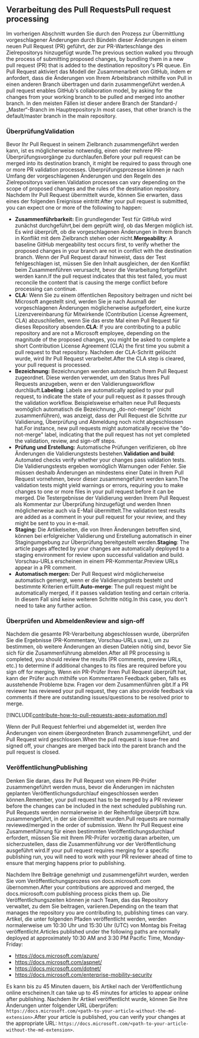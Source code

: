 ## <a name="pull-request-processing"></a><span data-ttu-id="a2c45-101">Verarbeitung des Pull Requests</span><span class="sxs-lookup"><span data-stu-id="a2c45-101">Pull request processing</span></span>

<span data-ttu-id="a2c45-102">Im vorherigen Abschnitt wurden Sie durch den Prozess zur Übermittlung vorgeschlagener Änderungen durch Bündeln dieser Änderungen in einem neuen Pull Request (PR) geführt, der zur PR-Warteschlange des Zielrepositorys hinzugefügt wurde.</span><span class="sxs-lookup"><span data-stu-id="a2c45-102">The previous section walked you through the process of submitting proposed changes, by bundling them in a new pull request (PR) that is added to the destination repository's PR queue.</span></span> <span data-ttu-id="a2c45-103">Ein Pull Request aktiviert das Modell der Zusammenarbeit von GitHub, indem er anfordert, dass die Änderungen von Ihrem Arbeitsbranch mithilfe von Pull in einen anderen Branch übertragen und darin zusammengeführt werden.</span><span class="sxs-lookup"><span data-stu-id="a2c45-103">A pull request enables GitHub's collaboration model, by asking for the changes from your working branch to be pulled and merged into another branch.</span></span> <span data-ttu-id="a2c45-104">In den meisten Fällen ist dieser andere Branch der Standard-/„Master“-Branch im Hauptrepository.</span><span class="sxs-lookup"><span data-stu-id="a2c45-104">In most cases, that other branch is the default/master branch in the main repository.</span></span>

### <a name="validation"></a><span data-ttu-id="a2c45-105">Überprüfung</span><span class="sxs-lookup"><span data-stu-id="a2c45-105">Validation</span></span>

<span data-ttu-id="a2c45-106">Bevor Ihr Pull Request in seinem Zielbranch zusammengeführt werden kann, ist es möglicherweise notwendig, einen oder mehrere PR-Überprüfungsvorgänge zu durchlaufen.</span><span class="sxs-lookup"><span data-stu-id="a2c45-106">Before your pull request can be merged into its destination branch, it might be required to pass through one or more PR validation processes.</span></span> <span data-ttu-id="a2c45-107">Überprüfungsprozesse können je nach Umfang der vorgeschlagenen Änderungen und den Regeln des Zielrepositorys variieren.</span><span class="sxs-lookup"><span data-stu-id="a2c45-107">Validation processes can vary depending on the scope of proposed changes and the rules of the destination repository.</span></span> <span data-ttu-id="a2c45-108">Nachdem Ihr Pull Request übermittelt wurde, können Sie erwarten, dass eines der folgenden Ereignisse eintritt:</span><span class="sxs-lookup"><span data-stu-id="a2c45-108">After your pull request is submitted, you can expect one or more of the following to happen:</span></span>

- <span data-ttu-id="a2c45-109">**Zusammenführbarkeit:** Ein grundlegender Test für GitHub wird zunächst durchgeführt,bei dem geprüft wird, ob das Mergen möglich ist. Es wird überprüft, ob die vorgeschlagenen Änderungen in Ihrem Branch in Konflikt mit dem Zielbranch stehen oder nicht.</span><span class="sxs-lookup"><span data-stu-id="a2c45-109">**Mergeability**: A baseline GitHub mergeability test occurs first, to verify whether the proposed changes in your branch are not in conflict with the destination branch.</span></span> <span data-ttu-id="a2c45-110">Wenn der Pull Request darauf hinweist, dass der Test fehlgeschlagen ist, müssen Sie den Inhalt ausgleichen, der den Konflikt beim Zusammenführen verursacht, bevor die Verarbeitung fortgeführt werden kann.</span><span class="sxs-lookup"><span data-stu-id="a2c45-110">If the pull request indicates that this test failed, you must reconcile the content that is causing the merge conflict before processing can continue.</span></span>
- <span data-ttu-id="a2c45-111">**CLA:** Wenn Sie zu einem öffentlichen Repository beitragen und nicht bei Microsoft angestellt sind, werden Sie je nach Ausmaß der vorgeschlagenen Änderungen möglicherweise aufgefordert, eine kurze Lizenzvereinbarung für Mitwirkende (Contribution License Agreement, CLA) abzuschließen, wenn Sie das erste Mal einen Pull Request für dieses Repository absenden.</span><span class="sxs-lookup"><span data-stu-id="a2c45-111">**CLA**: If you are contributing to a public repository and are not a Microsoft employee, depending on the magnitude of the proposed changes, you might be asked to complete a short Contribution License Agreement (CLA) the first time you submit a pull request to that repository.</span></span> <span data-ttu-id="a2c45-112">Nachdem der CLA-Schritt gelöscht wurde, wird Ihr Pull Request verarbeitet.</span><span class="sxs-lookup"><span data-stu-id="a2c45-112">After the CLA step is cleared, your pull request is processed.</span></span>
- <span data-ttu-id="a2c45-113">**Bezeichnung:** Bezeichnungen werden automatisch Ihrem Pull Request zugeordnet. Diese werden verwendet, um den Status Ihres Pull Requests anzugeben, wenn er den Validierungsworkflow durchläuft.</span><span class="sxs-lookup"><span data-stu-id="a2c45-113">**Labeling**: Labels are automatically applied to your pull request, to indicate the state of your pull request as it passes through the validation workflow.</span></span> <span data-ttu-id="a2c45-114">Beispielsweise erhalten neue Pull Requests womöglich automatisch die Bezeichnung „do-not-merge“ (nicht zusammenführen), was anzeigt, dass der Pull Request die Schritte zur Validierung, Überprüfung und Abmeldung noch nicht abgeschlossen hat.</span><span class="sxs-lookup"><span data-stu-id="a2c45-114">For instance, new pull requests might automatically receive the "do-not-merge" label, indicating that the pull request has not yet completed the validation, review, and sign-off steps.</span></span>
- <span data-ttu-id="a2c45-115">**Prüfung und Erstellung:** Automatische Prüfungen verifizieren, ob Ihre Änderungen die Validierungstests bestehen.</span><span class="sxs-lookup"><span data-stu-id="a2c45-115">**Validation and build**: Automated checks verify whether your changes pass validation tests.</span></span> <span data-ttu-id="a2c45-116">Die Validierungstests ergeben womöglich Warnungen oder Fehler. Sie müssen deshalb Änderungen an mindestens einer Datei in Ihrem Pull Request vornehmen, bevor dieser zusammengeführt werden kann.</span><span class="sxs-lookup"><span data-stu-id="a2c45-116">The validation tests might yield warnings or errors, requiring you to make changes to one or more files in your pull request before it can be merged.</span></span> <span data-ttu-id="a2c45-117">Die Testergebnisse der Validierung werden Ihrem Pull Request als Kommentar zur Überprüfung hinzugefügt und werden Ihnen möglicherweise auch via E-Mail übermittelt.</span><span class="sxs-lookup"><span data-stu-id="a2c45-117">The validation test results are added as a comment in your pull request for your review, and they might be sent to you in e-mail.</span></span>
- <span data-ttu-id="a2c45-118">**Staging:** Die Artikelseiten, die von Ihren Änderungen betroffen sind, können bei erfolgreicher Validierung und Erstellung automatisch in einer Stagingumgebung zur Überprüfung bereitgestellt werden.</span><span class="sxs-lookup"><span data-stu-id="a2c45-118">**Staging**: The article pages affected by your changes are automatically deployed to a staging environment for review upon successful validation and build.</span></span> <span data-ttu-id="a2c45-119">Vorschau-URLs erscheinen in einem PR-Kommentar.</span><span class="sxs-lookup"><span data-stu-id="a2c45-119">Preview URLs appear in a PR comment.</span></span>
- <span data-ttu-id="a2c45-120">**Automatisch mergen:** Der Pull Request wird möglicherweise automatisch gemergt, wenn er die Validierungstests besteht und bestimmte Kriterien erfüllt.</span><span class="sxs-lookup"><span data-stu-id="a2c45-120">**Auto-merge**: The pull request might be automatically merged, if it passes validation testing and certain criteria.</span></span> <span data-ttu-id="a2c45-121">In diesem Fall sind keine weiteren Schritte nötig.</span><span class="sxs-lookup"><span data-stu-id="a2c45-121">In this case, you don't need to take any further action.</span></span>

### <a name="review-and-sign-off"></a><span data-ttu-id="a2c45-122">Überprüfen und Abmelden</span><span class="sxs-lookup"><span data-stu-id="a2c45-122">Review and sign-off</span></span>

<span data-ttu-id="a2c45-123">Nachdem die gesamte PR-Verarbeitung abgeschlossen wurde, überprüfen Sie die Ergebnisse (PR-Kommentare, Vorschau-URLs usw.), um zu bestimmen, ob weitere Änderungen an diesen Dateien nötig sind, bevor Sie sich für die Zusammenführung abmelden.</span><span class="sxs-lookup"><span data-stu-id="a2c45-123">After all PR processing is completed, you should review the results (PR comments, preview URLs, etc.) to determine if additional changes to its files are required before you sign off for merging.</span></span> <span data-ttu-id="a2c45-124">Wenn ein PR-Prüfer Ihren Pull Request überprüft hat, kann der Prüfer auch mithilfe von Kommentaren Feedback geben, falls es ausstehende Probleme bzw. Fragen vor dem Zusammenführen gibt.</span><span class="sxs-lookup"><span data-stu-id="a2c45-124">If a PR reviewer has reviewed your pull request, they can also provide feedback via comments if there are outstanding issues/questions to be resolved prior to merge.</span></span>

[!INCLUDE[contribute-how-to-pull-requests-apex-automation.md](contribute-how-to-pull-requests-apex-automation.md)]

<span data-ttu-id="a2c45-125">Wenn der Pull Request fehlerfrei und abgemeldet ist, werden Ihre Änderungen von einem übergeordneten Branch zusammengeführt, und der Pull Request wird geschlossen.</span><span class="sxs-lookup"><span data-stu-id="a2c45-125">When the pull request is issue-free and signed off, your changes are merged back into the parent branch and the pull request is closed.</span></span>

### <a name="publishing"></a><span data-ttu-id="a2c45-126">Veröffentlichung</span><span class="sxs-lookup"><span data-stu-id="a2c45-126">Publishing</span></span>

<span data-ttu-id="a2c45-127">Denken Sie daran, dass Ihr Pull Request von einem PR-Prüfer zusammengeführt werden muss, bevor die Änderungen im nächsten geplanten Veröffentlichungsdurchlauf eingeschlossen werden können.</span><span class="sxs-lookup"><span data-stu-id="a2c45-127">Remember, your pull request has to be merged by a PR reviewer before the changes can be included in the next scheduled publishing run.</span></span> <span data-ttu-id="a2c45-128">Pull Requests werden normalerweise in der Reihenfolge überprüft bzw. zusammengeführt, in der sie übermittelt wurden.</span><span class="sxs-lookup"><span data-stu-id="a2c45-128">Pull requests are normally reviewed/merged in the order of submission.</span></span> <span data-ttu-id="a2c45-129">Wenn Ihr Pull Request eine Zusammenführung für einen bestimmten Veröffentlichungsdurchlauf erfordert, müssen Sie mit Ihrem PR-Prüfer vorzeitig daran arbeiten, um sicherzustellen, dass die Zusammenführung vor der Veröffentlichung ausgeführt wird.</span><span class="sxs-lookup"><span data-stu-id="a2c45-129">If your pull request requires merging for a specific publishing run, you will need to work with your PR reviewer ahead of time to ensure that merging happens prior to publishing.</span></span>

<span data-ttu-id="a2c45-130">Nachdem Ihre Beiträge genehmigt und zusammengeführt wurden, werden Sie vom Veröffentlichungsprozess von docs.microsoft.com übernommen.</span><span class="sxs-lookup"><span data-stu-id="a2c45-130">After your contributions are approved and merged, the docs.microsoft.com publishing process picks them up.</span></span> <span data-ttu-id="a2c45-131">Die Veröffentlichungszeiten können je nach Team, das das Repository verwaltet, zu dem Sie beitragen, variieren.</span><span class="sxs-lookup"><span data-stu-id="a2c45-131">Depending on the team that manages the repository you are contributing to, publishing times can vary.</span></span> <span data-ttu-id="a2c45-132">Artikel, die unter folgenden Pfaden veröffentlicht werden, werden normalerweise um 10:30 Uhr und 15:30 Uhr (UTC) von Montag bis Freitag veröffentlicht.</span><span class="sxs-lookup"><span data-stu-id="a2c45-132">Articles published under the following paths are normally deployed at approximately 10:30 AM and 3:30 PM Pacific Time, Monday-Friday:</span></span>

- https://docs.microsoft.com/azure/
- https://docs.microsoft.com/aspnet/
- https://docs.microsoft.com/dotnet/
- https://docs.microsoft.com/enterprise-mobility-security

<span data-ttu-id="a2c45-133">Es kann bis zu 45 Minuten dauern, bis Artikel nach der Veröffentlichung online erscheinen.</span><span class="sxs-lookup"><span data-stu-id="a2c45-133">It can take up to 45 minutes for articles to appear online after publishing.</span></span> <span data-ttu-id="a2c45-134">Nachdem Ihr Artikel veröffentlicht wurde, können Sie Ihre Änderungen unter folgender URL überprüfen: `https://docs.microsoft.com/<path-to-your-article-without-the-md-extension>`.</span><span class="sxs-lookup"><span data-stu-id="a2c45-134">After your article is published, you can verify your changes at the appropriate URL: `https://docs.microsoft.com/<path-to-your-article-without-the-md-extension>`.</span></span>
